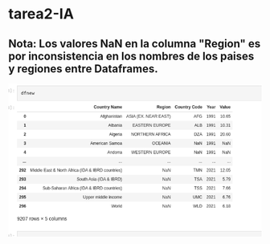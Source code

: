 # tarea2-IA


## Nota: Los valores NaN en la columna "Region" es por inconsistencia en los nombres de los paises y regiones entre Dataframes.

![image](https://raw.githubusercontent.com/angeldev96/tarea2-IA/master/image.png)
